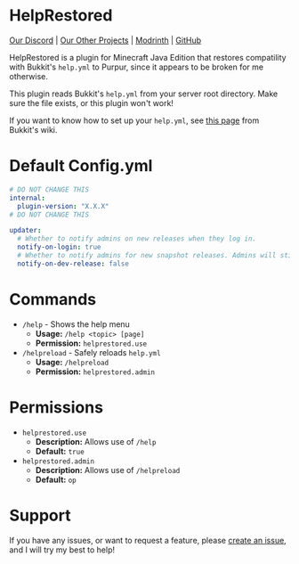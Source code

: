 # HelpRestored
[Our Discord](https://discord.gg/cCCEk7BX4W) | [Our Other Projects](https://github.com/Erallie) | [Modrinth](https://modrinth.com/plugin/help-restored) | [GitHub](https://github.com/Erallie/help-restored)

HelpRestored is a plugin for Minecraft Java Edition that restores compatility with Bukkit's `help.yml` to Purpur, since it appears to be broken for me otherwise.

This plugin reads Bukkit's `help.yml` from your server root directory. Make sure the file exists, or this plugin won't work!

If you want to know how to set up your `help.yml`, see [this page](https://bukkit.fandom.com/wiki/Help.yml) from Bukkit's wiki.

# Default Config.yml
```yml
# DO NOT CHANGE THIS
internal:
  plugin-version: "X.X.X"
# DO NOT CHANGE THIS

updater:
  # Whether to notify admins on new releases when they log in.
  notify-on-login: true
  # Whether to notify admins for new snapshot releases. Admins will still be notified on stable releases if this is set to "false".
  notify-on-dev-release: false
```

# Commands
- `/help` - Shows the help menu
  - **Usage:** `/help <topic> [page]`
  - **Permission:** `helprestored.use`
- `/helpreload` - Safely reloads `help.yml`
  - **Usage:** `/helpreload`
  - **Permission:** `helprestored.admin`

# Permissions
- `helprestored.use`
  - **Description:** Allows use of `/help`
  - **Default:** `true`
- `helprestored.admin`
  - **Description:** Allows use of `/helpreload`
  - **Default:** `op`

# Support
If you have any issues, or want to request a feature, please [create an issue](https://github.com/Erallie/help-restored/issues), and I will try my best to help!